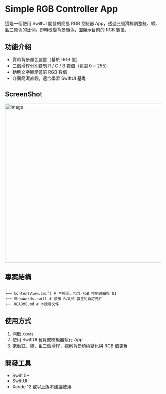 # Simple RGB Controller App

這是一個使用 SwiftUI 開發的簡易 RGB 控制器 App，透過三個滑桿調整紅、綠、藍三原色的比例，即時改變背景顏色，並顯示目前的 RGB 數值。

## 功能介紹

- 實時背景顏色調整（基於 RGB 值）
- 三個滑桿分別控制 R / G / B 數值（範圍 0 ~ 255）
- 動態文字顯示當前 RGB 數值
- 介面簡潔直觀，適合學習 SwiftUI 基礎

## ScreenShot

<img width="608" height="514" alt="image" src="https://github.com/user-attachments/assets/3ffb2be4-f41e-4ad1-a23e-f53f5601866e" />

## 專案結構

```
.
├── ContentView.swift # 主視圖，包含 RGB 控制邏輯與 UI
├── ShowWords.swift # 顯示 R/G/B 數值的自訂元件
├── README.md # 本說明文件
```

## 使用方式

1. 開啟 `Xcode`
2. 使用 SwiftUI 預覽或模擬器執行 App
3. 拖動紅、綠、藍三個滑桿，觀察背景顏色變化與 RGB 值更新

## 開發工具

- Swift 5+
- SwiftUI
- Xcode 12 或以上版本建議使用
